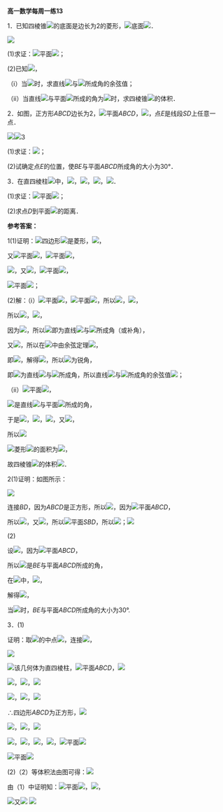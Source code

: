 **高一数学每周一练13**

1．已知四棱锥![](media/image1.wmf)的底面是边长为2的菱形，![](media/image2.wmf)底面![](media/image3.wmf)．

![](media/image4.png)

(1)求证：![](media/image5.wmf)平面![](media/image6.wmf)；

(2)已知![](media/image7.wmf)，

（ⅰ）当![](media/image8.wmf)时，求直线![](media/image9.wmf)与![](media/image10.wmf)所成角的余弦值；

（ⅱ）当直线![](media/image9.wmf)与平面![](media/image3.wmf)所成的角为![](media/image11.wmf)时，求四棱锥![](media/image1.wmf)的体积．

2．如图，正方形*ABCD*边长为2，![](media/image12.wmf)平面*ABCD*，![](media/image13.wmf)，点*E*是线段*SD*上任意一点．

![](media/image14.png)![](media/image15.png)3

(1)求证：![](media/image16.wmf)；

(2)试确定点*E*的位置，使*BE*与平面*ABCD*所成角的大小为30°．

3．在直四棱柱![](media/image17.wmf)中，![](media/image18.wmf)，![](media/image19.wmf)，![](media/image20.wmf)，![](media/image21.wmf)．

(1)求证：![](media/image22.wmf)平面![](media/image23.wmf)；

(2)求点*D*到平面![](media/image24.wmf)的距离．

**参考答案：**

1(1)证明：![](media/image25.wmf)四边形![](media/image3.wmf)是菱形，![](media/image26.wmf)，

又![](media/image27.wmf)平面![](media/image3.wmf)，![](media/image28.wmf)平面![](media/image3.wmf)，

![](media/image29.wmf)，又![](media/image30.wmf)，![](media/image31.wmf)平面![](media/image6.wmf)，

![](media/image32.wmf)平面![](media/image6.wmf)；

(2)解：（ⅰ）![](media/image27.wmf)平面![](media/image3.wmf)，![](media/image33.wmf)平面![](media/image3.wmf)，所以![](media/image34.wmf)，![](media/image35.wmf)，

所以![](media/image36.wmf)，![](media/image37.wmf)，

因为![](media/image38.wmf)，所以![](media/image39.wmf)即为直线![](media/image9.wmf)与![](media/image10.wmf)所成角（或补角），

又![](media/image40.wmf)，所以在![](media/image41.wmf)中由余弦定理![](media/image42.wmf)，

即![](media/image43.wmf)，解得![](media/image44.wmf)，所以![](media/image39.wmf)为锐角，

即![](media/image39.wmf)为直线![](media/image9.wmf)与![](media/image10.wmf)所成角，所以直线![](media/image9.wmf)与![](media/image10.wmf)所成角的余弦值![](media/image45.wmf)；

（ⅱ）![](media/image27.wmf)平面![](media/image3.wmf)，

![](media/image46.wmf)是直线![](media/image9.wmf)与平面![](media/image3.wmf)所成的角，

于是![](media/image47.wmf)，![](media/image48.wmf)，![](media/image49.wmf)，又![](media/image50.wmf)，

所以![](media/image51.wmf)

![](media/image52.wmf)菱形![](media/image3.wmf)的面积为![](media/image53.wmf)，

故四棱锥![](media/image1.wmf)的体积![](media/image54.wmf)．

2(1)证明：如图所示：

![](media/image55.png)

连接*BD*，因为*ABCD*是正方形，所以![](media/image56.wmf)，因为![](media/image12.wmf)平面*ABCD*，

所以![](media/image57.wmf)，又![](media/image58.wmf)，所以![](media/image5.wmf)平面*SBD*，所以![](media/image16.wmf)；![](media/image59.wmf)

\(2\)

设![](media/image60.wmf)，因为![](media/image12.wmf)平面*ABCD*，

所以![](media/image61.wmf)是*BE*与平面*ABCD*所成的角，

在![](media/image62.wmf)中，![](media/image63.wmf)，

解得![](media/image64.wmf)，

当![](media/image65.wmf)时，*BE*与平面*ABCD*所成角的大小为30°.

3．(1)

证明：取![](media/image66.wmf)的中点![](media/image67.wmf)，连接![](media/image68.wmf)，

![](media/image69.png)

![](media/image25.wmf)该几何体为直四棱柱，![](media/image70.wmf)平面*ABCD*，![](media/image71.wmf)

![](media/image72.wmf)，![](media/image19.wmf)，![](media/image73.wmf)

![](media/image74.wmf)，![](media/image75.wmf)，![](media/image76.wmf)

∴四边形*ABCD*为正方形，![](media/image77.wmf)

![](media/image78.wmf)，![](media/image79.wmf)，![](media/image80.wmf)

![](media/image81.wmf)，![](media/image82.wmf)，![](media/image83.wmf)，![](media/image84.wmf)，![](media/image85.wmf)平面![](media/image23.wmf)

![](media/image86.wmf)平面![](media/image23.wmf)

(2)（2）等体积法由图可得：![](media/image87.wmf)

由（1）中证明知：![](media/image22.wmf)平面![](media/image23.wmf)，![](media/image88.wmf)，

![](media/image89.wmf)又![](media/image90.wmf) ![](media/image91.wmf)
